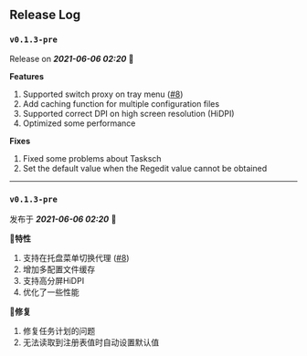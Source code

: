## Release Log

### `v0.1.3-pre`

Release on _**2021-06-06 02:20**_ 👏

**Features**

1. Supported switch proxy on tray menu ([#8](https://github.com/Clash-Mini/Clash.Mini/issues/8))
2. Add caching function for multiple configuration files
3. Supported correct DPI on high screen resolution (HiDPI)
4. Optimized some performance

**Fixes**

1. Fixed some problems about Tasksch
2. Set the default value when the Regedit value cannot be obtained

---

### `v0.1.3-pre`

发布于 _**2021-06-06 02:20**_ 👏

🎉**特性**

1. 支持在托盘菜单切换代理 ([#8](https://github.com/Clash-Mini/Clash.Mini/issues/8))
2. 增加多配置文件缓存
3. 支持高分屏HiDPI
4. 优化了一些性能

🎇**修复**

1. 修复任务计划的问题
2. 无法读取到注册表值时自动设置默认值
